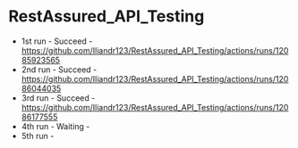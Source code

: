 # RestAssured_API_Testing

- 1st run - Succeed - https://github.com/Iliandr123/RestAssured_API_Testing/actions/runs/12085923565
- 2nd run - Succeed - https://github.com/Iliandr123/RestAssured_API_Testing/actions/runs/12086044035
- 3rd run - Succeed - https://github.com/Iliandr123/RestAssured_API_Testing/actions/runs/12086177555
- 4th run - Waiting -
- 5th run - 